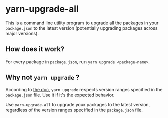 # yarn-upgrade-all

This is a command line utility program to upgrade all the packages in your `package.json` to the latest version
(potentially upgrading packages across major versions).


## How does it work?

For every package in `package.json`, run `yarn upgrade <package-name>`.


## Why not `yarn upgrade` ?

According to [the doc](https://yarnpkg.com/lang/en/docs/cli/upgrade/), `yarn upgrade` respects version ranges specified in the `package.json` file. Use it if it's the expected behavior.

Use `yarn-upgrade-all` to upgrade your packages to the latest version, regardless of the version ranges specified in the `package.json` file.
